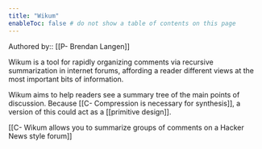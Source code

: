 ```yaml
---
title: "Wikum"
enableToc: false # do not show a table of contents on this page
---
```

Authored by:: [[P- Brendan Langen]]

Wikum is a tool for rapidly organizing comments via recursive summarization in internet forums, affording a reader different views at the most important bits of information. 

Wikum aims to help readers see a summary tree of the main points of discussion. Because [[C- Compression is necessary for synthesis]], a version of this could act as a [[primitive design]]. 

[[C- Wikum allows you to summarize groups of comments on a Hacker News style forum]]